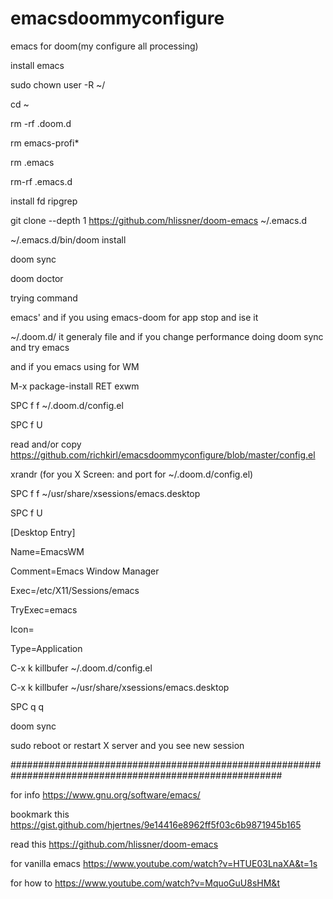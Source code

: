 # emacsdoommyconfigure
emacs for doom(my configure all processing)

install emacs

sudo chown user -R ~/

cd ~

rm -rf .doom.d

rm emacs-profi*

rm .emacs

rm-rf .emacs.d

install fd ripgrep 

git clone --depth 1 https://github.com/hlissner/doom-emacs ~/.emacs.d

~/.emacs.d/bin/doom install

doom sync

doom doctor

trying command 

emacs' and if you using emacs-doom for app stop and ise it

~/.doom.d/ it generaly file and if you change performance doing doom sync and try emacs

and if you emacs using for WM

M-x package-install RET exwm

SPC f f ~/.doom.d/config.el

SPC f U

read and/or copy https://github.com/richkirl/emacsdoommyconfigure/blob/master/config.el

xrandr (for you X Screen: and port for ~/.doom.d/config.el)

SPC f f ~/usr/share/xsessions/emacs.desktop

SPC f U

[Desktop Entry]

Name=EmacsWM

Comment=Emacs Window Manager

Exec=/etc/X11/Sessions/emacs

TryExec=emacs

Icon=

Type=Application

C-x k killbufer ~/.doom.d/config.el

C-x k killbufer ~/usr/share/xsessions/emacs.desktop

SPC q q 

doom sync

sudo reboot or restart X server and you see new session

#########################################################################################################

for info https://www.gnu.org/software/emacs/

bookmark this https://gist.github.com/hjertnes/9e14416e8962ff5f03c6b9871945b165

read this https://github.com/hlissner/doom-emacs

for vanilla emacs https://www.youtube.com/watch?v=HTUE03LnaXA&t=1s

for how to https://www.youtube.com/watch?v=MquoGuU8sHM&t

